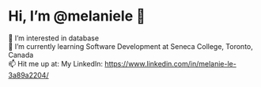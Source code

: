    # Hi, I’m @melaniele 👋
 👀 I’m interested in database </br>
 🌱 I’m currently learning Software Development at Seneca College, Toronto, Canada </br>
 📫 Hit me up at:
     My LinkedIn: https://www.linkedin.com/in/melanie-le-3a89a2204/</br>
